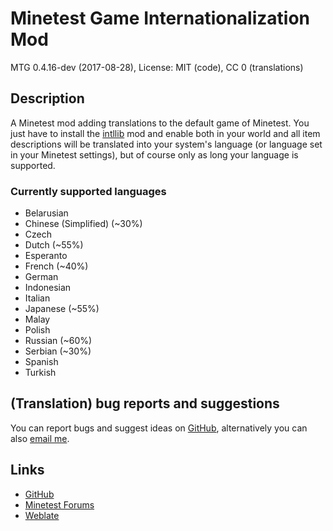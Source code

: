 # Minetest Game Internationalization Mod
MTG 0.4.16-dev (2017-08-28), License: MIT (code), CC 0 (translations)

## Description
A Minetest mod adding translations to the default game of Minetest. You just have to install the
[intllib](https://github.com/minetest-mods/intllib/) mod and enable both in your world and all item
descriptions will be translated into your system's language (or language set in your Minetest
settings), but of course only as long your language is supported.

### Currently supported languages
 * Belarusian
 * Chinese (Simplified) (~30%)
 * Czech
 * Dutch (~55%)
 * Esperanto
 * French (~40%)
 * German
 * Indonesian
 * Italian
 * Japanese (~55%)
 * Malay
 * Polish
 * Russian (~60%)
 * Serbian (~30%)
 * Spanish
 * Turkish

## (Translation) bug reports and suggestions
You can report bugs and suggest ideas on [GitHub](https://github.com/lnj2/mtg_i18n/), alternatively
you can also [email me](mailto:git@lnj.li).

## Links
* [GitHub](https://github.com/minetest-mods/mtg_i18n)
* [Minetest Forums](https://forum.minetest.net/viewtopic.php?f=9&t=17388)
* [Weblate](https://hosted.weblate.org/projects/minetest/mtg_i18n)
